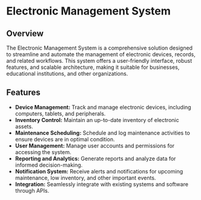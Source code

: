 <!DOCTYPE html>
<html>
<head>
    <title>README - Electronic Management System</title>
</head>
<body>

<h1>Electronic Management System</h1>

<h2>Overview</h2>
<p>The Electronic Management System is a comprehensive solution designed to streamline and automate the management of electronic devices, records, and related workflows. This system offers a user-friendly interface, robust features, and scalable architecture, making it suitable for businesses, educational institutions, and other organizations.</p>

<h2>Features</h2>
<ul>
    <li><strong>Device Management:</strong> Track and manage electronic devices, including computers, tablets, and peripherals.</li>
    <li><strong>Inventory Control:</strong> Maintain an up-to-date inventory of electronic assets.</li>
    <li><strong>Maintenance Scheduling:</strong> Schedule and log maintenance activities to ensure devices are in optimal condition.</li>
    <li><strong>User Management:</strong> Manage user accounts and permissions for accessing the system.</li>
    <li><strong>Reporting and Analytics:</strong> Generate reports and analyze data for informed decision-making.</li>
    <li><strong>Notification System:</strong> Receive alerts and notifications for upcoming maintenance, low inventory, and other important events.</li>
    <li><strong>Integration:</strong> Seamlessly integrate with existing systems and software through APIs.</li>
</ul>

</body>
</html>
